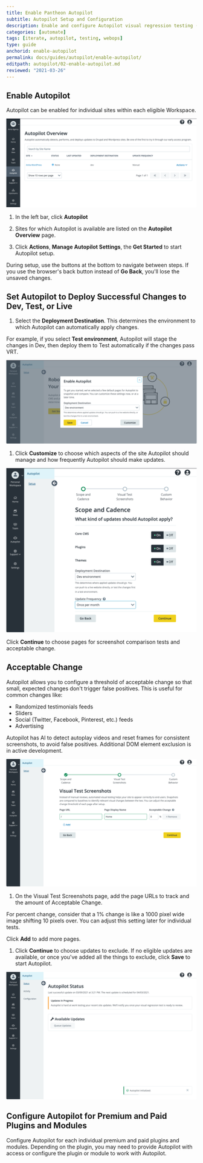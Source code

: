 ```yaml
---
title: Enable Pantheon Autopilot
subtitle: Autopilot Setup and Configuration
description: Enable and configure Autopilot visual regression testing (VRT) for your WordPress or Drupal site.
categories: [automate]
tags: [iterate, autopilot, testing, webops]
type: guide
anchorid: enable-autopilot
permalink: docs/guides/autopilot/enable-autopilot/
editpath: autopilot/02-enable-autopilot.md
reviewed: "2021-03-26"
---
```


## Enable Autopilot

Autopilot can be enabled for individual sites within each eligible Workspace.

![Autopilot Overview page shows sites available for Autopilot](../../../images/autopilot/autopilot-sites-overview.png)

1. In the left bar, click **<i className="fa fa-robot"></i> Autopilot**

1. Sites for which Autopilot is available are listed on the **Autopilot Overview** page.

1. Click **Actions**, **Manage Autopilot Settings**, the **Get Started** to start Autopilot setup.

  During setup, use the buttons at the bottom to navigate between steps. If you use the browser's back button instead of **Go Back**, you'll lose the unsaved changes.

## Set Autopilot to Deploy Successful Changes to Dev, Test, or Live

1. Select the **Deployment Destination**. This determines the environment to which Autopilot can automatically apply changes.

  For example, if you select **Test environment**, Autopilot will stage the changes in Dev, then deploy them to Test automatically if the changes pass VRT.

  ![Enable Autopilot and select Deployment Destination](../../../images/autopilot/autopilot-get-started.png)

1. Click **Customize** to choose which aspects of the site Autopilot should manage and how frequently Autopilot should make updates.

  ![Autopilot Setup - Scope and Cadence](../../../images/autopilot/autopilot-setup-scope-cadence.png)

  Click **Continue** to choose pages for screenshot comparison tests and acceptable change.

## Acceptable Change

Autopilot allows you to configure a threshold of acceptable change so that small, expected changes don't trigger false positives. This is useful for common changes like:

- Randomized testimonials feeds
- Sliders
- Social (Twitter, Facebook, Pinterest, etc.) feeds
- Advertising

Autopilot has AI to detect autoplay videos and reset frames for consistent screenshots, to avoid false positives. Additional DOM element exclusion is in active development.

![Autopilot Setup - Visual Test Screenshots](../../../images/autopilot/autopilot-setup-screenshots.png)

1. On the Visual Test Screenshots page, add the page URLs to track and the amount of Acceptable Change.

  For percent change, consider that a 1% change is like a 1000 pixel wide image shifting 10 pixels over. You can adjust this setting later for individual tests.

  Click **<i class="fa fa-plus-circle"></i> Add** to add more pages.

1. Click **Continue** to choose updates to exclude. If no eligible updates are available, or once you've added all the things to exclude, click **Save** to start Autopilot.

![Autopilot Status page shows update status. A status popup notification in the lower right shows that Autopilot has been initialized.](../../../images/autopilot/autopilot-status-initialized.png)

## Configure Autopilot for Premium and Paid Plugins and Modules

Configure Autopilot for each individual premium and paid plugins and modules. Depending on the plugin, you may need to provide Autopilot with access or configure the plugin or module to work with Autopilot.
